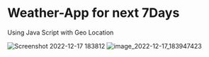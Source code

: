 # Weather-App for next 7Days
Using Java Script with Geo Location

![Screenshot 2022-12-17 183812](https://user-images.githubusercontent.com/113625639/208243447-e1c94f57-0fd2-4d4f-aaa3-d199826cfe10.png)
![image_2022-12-17_183947423](https://user-images.githubusercontent.com/113625639/208243463-ead55e98-1b39-406d-a818-82ce7cacbce2.png)
